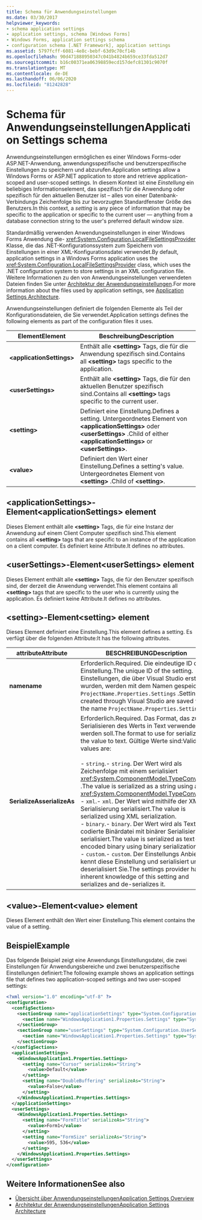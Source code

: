 ```yaml
---
title: Schema für Anwendungseinstellungen
ms.date: 03/30/2017
helpviewer_keywords:
- schema application settings
- application settings, schema [Windows Forms]
- Windows Forms, application settings schema
- configuration schema [.NET Framework], application settings
ms.assetid: 5797fcff-6081-4e8c-bebf-63d9c70cf14b
ms.openlocfilehash: 90d471888950347c041b4824b659ce33fda512d7
ms.sourcegitcommit: b16c00371ea06398859ecd157defc81301c9070f
ms.translationtype: MT
ms.contentlocale: de-DE
ms.lasthandoff: 06/06/2020
ms.locfileid: "81242828"
---
```

# <a name="application-settings-schema"></a><span data-ttu-id="8017e-102">Schema für Anwendungseinstellungen</span><span class="sxs-lookup"><span data-stu-id="8017e-102">Application Settings schema</span></span>

<span data-ttu-id="8017e-103">Anwendungseinstellungen ermöglichen es einer Windows Forms-oder ASP.NET-Anwendung, anwendungsspezifische und benutzerspezifische Einstellungen zu speichern und abzurufen.</span><span class="sxs-lookup"><span data-stu-id="8017e-103">Application settings allow a Windows Forms or ASP.NET application to store and retrieve application-scoped and user-scoped settings.</span></span> <span data-ttu-id="8017e-104">In diesem Kontext ist eine *Einstellung* ein beliebiges Informationselement, das spezifisch für die Anwendung oder spezifisch für den aktuellen Benutzer ist – alles von einer Datenbank-Verbindungs Zeichenfolge bis zur bevorzugten Standardfenster Größe des Benutzers.</span><span class="sxs-lookup"><span data-stu-id="8017e-104">In this context, a *setting* is any piece of information that may be specific to the application or specific to the current user — anything from a database connection string to the user's preferred default window size.</span></span>

<span data-ttu-id="8017e-105">Standardmäßig verwenden Anwendungseinstellungen in einer Windows Forms Anwendung die- <xref:System.Configuration.LocalFileSettingsProvider> Klasse, die das .NET-Konfigurationssystem zum Speichern von Einstellungen in einer XML-Konfigurationsdatei verwendet.</span><span class="sxs-lookup"><span data-stu-id="8017e-105">By default, application settings in a Windows Forms application uses the <xref:System.Configuration.LocalFileSettingsProvider> class, which uses the .NET configuration system to store settings in an XML configuration file.</span></span> <span data-ttu-id="8017e-106">Weitere Informationen zu den von Anwendungseinstellungen verwendeten Dateien finden Sie unter [Architektur der Anwendungseinstellungen](../../winforms/advanced/application-settings-architecture.md).</span><span class="sxs-lookup"><span data-stu-id="8017e-106">For more information about the files used by application settings, see [Application Settings Architecture](../../winforms/advanced/application-settings-architecture.md).</span></span>

<span data-ttu-id="8017e-107">Anwendungseinstellungen definiert die folgenden Elemente als Teil der Konfigurationsdateien, die Sie verwendet.</span><span class="sxs-lookup"><span data-stu-id="8017e-107">Application settings defines the following elements as part of the configuration files it uses.</span></span>

| <span data-ttu-id="8017e-108">Element</span><span class="sxs-lookup"><span data-stu-id="8017e-108">Element</span></span>                    | <span data-ttu-id="8017e-109">Beschreibung</span><span class="sxs-lookup"><span data-stu-id="8017e-109">Description</span></span>                                                                           |
| -------------------------- | ------------------------------------------------------------------------------------- |
| **\<applicationSettings>** | <span data-ttu-id="8017e-110">Enthält alle **\<setting>** Tags, die für die Anwendung spezifisch sind.</span><span class="sxs-lookup"><span data-stu-id="8017e-110">Contains all **\<setting>** tags specific to the application.</span></span>                         |
| **\<userSettings>**        | <span data-ttu-id="8017e-111">Enthält alle **\<setting>** Tags, die für den aktuellen Benutzer spezifisch sind.</span><span class="sxs-lookup"><span data-stu-id="8017e-111">Contains all **\<setting>** tags specific to the current user.</span></span>                        |
| **\<setting>**             | <span data-ttu-id="8017e-112">Definiert eine Einstellung.</span><span class="sxs-lookup"><span data-stu-id="8017e-112">Defines a setting.</span></span> <span data-ttu-id="8017e-113">Untergeordnetes Element von **\<applicationSettings>** oder **\<userSettings>** .</span><span class="sxs-lookup"><span data-stu-id="8017e-113">Child of either **\<applicationSettings>** or **\<userSettings>**.</span></span> |
| **\<value>**               | <span data-ttu-id="8017e-114">Definiert den Wert einer Einstellung.</span><span class="sxs-lookup"><span data-stu-id="8017e-114">Defines a setting's value.</span></span> <span data-ttu-id="8017e-115">Untergeordnetes Element von **\<setting>** .</span><span class="sxs-lookup"><span data-stu-id="8017e-115">Child of **\<setting>**.</span></span>                                   |

## <a name="applicationsettings-element"></a><span data-ttu-id="8017e-116">\<applicationSettings>-Element</span><span class="sxs-lookup"><span data-stu-id="8017e-116">\<applicationSettings> element</span></span>

<span data-ttu-id="8017e-117">Dieses Element enthält alle **\<setting>** Tags, die für eine Instanz der Anwendung auf einem Client Computer spezifisch sind.</span><span class="sxs-lookup"><span data-stu-id="8017e-117">This element contains all **\<setting>** tags that are specific to an instance of the application on a client computer.</span></span> <span data-ttu-id="8017e-118">Es definiert keine Attribute.</span><span class="sxs-lookup"><span data-stu-id="8017e-118">It defines no attributes.</span></span>

## <a name="usersettings-element"></a><span data-ttu-id="8017e-119">\<userSettings>-Element</span><span class="sxs-lookup"><span data-stu-id="8017e-119">\<userSettings> element</span></span>

<span data-ttu-id="8017e-120">Dieses Element enthält alle **\<setting>** Tags, die für den Benutzer spezifisch sind, der derzeit die Anwendung verwendet.</span><span class="sxs-lookup"><span data-stu-id="8017e-120">This element contains all **\<setting>** tags that are specific to the user who is currently using the application.</span></span> <span data-ttu-id="8017e-121">Es definiert keine Attribute.</span><span class="sxs-lookup"><span data-stu-id="8017e-121">It defines no attributes.</span></span>

## <a name="setting-element"></a><span data-ttu-id="8017e-122">\<setting>-Element</span><span class="sxs-lookup"><span data-stu-id="8017e-122">\<setting> element</span></span>

<span data-ttu-id="8017e-123">Dieses Element definiert eine Einstellung.</span><span class="sxs-lookup"><span data-stu-id="8017e-123">This element defines a setting.</span></span> <span data-ttu-id="8017e-124">Es verfügt über die folgenden Attribute:</span><span class="sxs-lookup"><span data-stu-id="8017e-124">It has the following attributes.</span></span>

| <span data-ttu-id="8017e-125">attribute</span><span class="sxs-lookup"><span data-stu-id="8017e-125">Attribute</span></span>        | <span data-ttu-id="8017e-126">BESCHREIBUNG</span><span class="sxs-lookup"><span data-stu-id="8017e-126">Description</span></span> |
| ---------------- | ----------- |
| <span data-ttu-id="8017e-127">**name**</span><span class="sxs-lookup"><span data-stu-id="8017e-127">**name**</span></span>         | <span data-ttu-id="8017e-128">Erforderlich.</span><span class="sxs-lookup"><span data-stu-id="8017e-128">Required.</span></span> <span data-ttu-id="8017e-129">Die eindeutige ID der Einstellung.</span><span class="sxs-lookup"><span data-stu-id="8017e-129">The unique ID of the setting.</span></span> <span data-ttu-id="8017e-130">Einstellungen, die über Visual Studio erstellt wurden, werden mit dem Namen gespeichert `ProjectName.Properties.Settings` .</span><span class="sxs-lookup"><span data-stu-id="8017e-130">Settings created through Visual Studio are saved with the name `ProjectName.Properties.Settings`.</span></span> |
| <span data-ttu-id="8017e-131">**SerializeAs**</span><span class="sxs-lookup"><span data-stu-id="8017e-131">**serializeAs**</span></span> | <span data-ttu-id="8017e-132">Erforderlich.</span><span class="sxs-lookup"><span data-stu-id="8017e-132">Required.</span></span> <span data-ttu-id="8017e-133">Das Format, das zum Serialisieren des Werts in Text verwendet werden soll.</span><span class="sxs-lookup"><span data-stu-id="8017e-133">The format to use for serializing the value to text.</span></span> <span data-ttu-id="8017e-134">Gültige Werte sind:</span><span class="sxs-lookup"><span data-stu-id="8017e-134">Valid values are:</span></span><br><br><span data-ttu-id="8017e-135">- `string`.</span><span class="sxs-lookup"><span data-stu-id="8017e-135">- `string`.</span></span> <span data-ttu-id="8017e-136">Der Wert wird als Zeichenfolge mit einem serialisiert <xref:System.ComponentModel.TypeConverter> .</span><span class="sxs-lookup"><span data-stu-id="8017e-136">The value is serialized as a string using a <xref:System.ComponentModel.TypeConverter>.</span></span><br><span data-ttu-id="8017e-137">- `xml`.</span><span class="sxs-lookup"><span data-stu-id="8017e-137">- `xml`.</span></span> <span data-ttu-id="8017e-138">Der Wert wird mithilfe der XML-Serialisierung serialisiert.</span><span class="sxs-lookup"><span data-stu-id="8017e-138">The value is serialized using XML serialization.</span></span><br><span data-ttu-id="8017e-139">- `binary`.</span><span class="sxs-lookup"><span data-stu-id="8017e-139">- `binary`.</span></span> <span data-ttu-id="8017e-140">Der Wert wird als Text codierte Binärdatei mit binärer Serialisierung serialisiert.</span><span class="sxs-lookup"><span data-stu-id="8017e-140">The value is serialized as text-encoded binary using binary serialization.</span></span><br /><span data-ttu-id="8017e-141">- `custom`.</span><span class="sxs-lookup"><span data-stu-id="8017e-141">- `custom`.</span></span> <span data-ttu-id="8017e-142">Der Einstellungs Anbieter kennt diese Einstellung und serialisiert und deserialisiert Sie.</span><span class="sxs-lookup"><span data-stu-id="8017e-142">The settings provider has inherent knowledge of this setting and serializes and de-serializes it.</span></span> |

## <a name="value-element"></a><span data-ttu-id="8017e-143">\<value>-Element</span><span class="sxs-lookup"><span data-stu-id="8017e-143">\<value> element</span></span>

<span data-ttu-id="8017e-144">Dieses Element enthält den Wert einer Einstellung.</span><span class="sxs-lookup"><span data-stu-id="8017e-144">This element contains the value of a setting.</span></span>

## <a name="example"></a><span data-ttu-id="8017e-145">Beispiel</span><span class="sxs-lookup"><span data-stu-id="8017e-145">Example</span></span>

<span data-ttu-id="8017e-146">Das folgende Beispiel zeigt eine Anwendungs Einstellungsdatei, die zwei Einstellungen für Anwendungsbereiche und zwei benutzerspezifische Einstellungen definiert:</span><span class="sxs-lookup"><span data-stu-id="8017e-146">The following example shows an application settings file that defines two application-scoped settings and two user-scoped settings:</span></span>

```xml
<?xml version="1.0" encoding="utf-8" ?>
<configuration>
  <configSections>
    <sectionGroup name="applicationSettings" type="System.Configuration.ApplicationSettingsGroup, System, Version=2.0.0.0, Culture=neutral, PublicKeyToken=b77a5c561934e089">
      <section name="WindowsApplication1.Properties.Settings" type="System.Configuration.ClientSettingsSection, System, Version=2.0.0.0, Culture=neutral, PublicKeyToken=b77a5c561934e089" />
    </sectionGroup>
    <sectionGroup name="userSettings" type="System.Configuration.UserSettingsGroup, System, Version=2.0.0.0, Culture=neutral, PublicKeyToken=b77a5c561934e089">
      <section name="WindowsApplication1.Properties.Settings" type="System.Configuration.ClientSettingsSection, System, Version=2.0.0.0, Culture=neutral, PublicKeyToken=b77a5c561934e089" allowExeDefinition="MachineToLocalUser" />
    </sectionGroup>
  </configSections>
  <applicationSettings>
    <WindowsApplication1.Properties.Settings>
      <setting name="Cursor" serializeAs="String">
        <value>Default</value>
      </setting>
      <setting name="DoubleBuffering" serializeAs="String">
        <value>False</value>
      </setting>
    </WindowsApplication1.Properties.Settings>
  </applicationSettings>
  <userSettings>
    <WindowsApplication1.Properties.Settings>
      <setting name="FormTitle" serializeAs="String">
        <value>Form1</value>
      </setting>
      <setting name="FormSize" serializeAs="String">
        <value>595, 536</value>
      </setting>
    </WindowsApplication1.Properties.Settings>
  </userSettings>
</configuration>
```

## <a name="see-also"></a><span data-ttu-id="8017e-147">Weitere Informationen</span><span class="sxs-lookup"><span data-stu-id="8017e-147">See also</span></span>

- [<span data-ttu-id="8017e-148">Übersicht über Anwendungseinstellungen</span><span class="sxs-lookup"><span data-stu-id="8017e-148">Application Settings Overview</span></span>](../../winforms/advanced/application-settings-overview.md)
- [<span data-ttu-id="8017e-149">Architektur der Anwendungseinstellungen</span><span class="sxs-lookup"><span data-stu-id="8017e-149">Application Settings Architecture</span></span>](../../winforms/advanced/application-settings-architecture.md)
